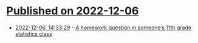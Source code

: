 # [Published on 2022-12-06](index.md)

* [2022-12-06, 14:33:29](https://news.ycombinator.com/item?id=33880490) - [A homework question in someone’s 11th grade statistics class](https://statmodeling.stat.columbia.edu/2022/12/06/a-homework-question-in-someones-11th-grade-statistics-class/)
